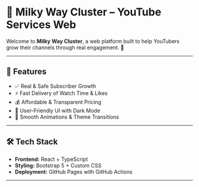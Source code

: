 # 🌌 Milky Way Cluster – YouTube Services Web

Welcome to **Milky Way Cluster**, a web platform built to help YouTubers grow their channels through real engagement. 🚀

---

## 📌 Features

- ✅ Real & Safe Subscriber Growth  
- ⚡ Fast Delivery of Watch Time & Likes  
- 💰 Affordable & Transparent Pricing  
- 🎯 User-Friendly UI with Dark Mode  
- 🌈 Smooth Animations & Theme Transitions  

---

## 🛠️ Tech Stack

- **Frontend:** React + TypeScript  
- **Styling:** Bootstrap 5 + Custom CSS  
- **Deployment:** GitHub Pages with GitHub Actions  

---